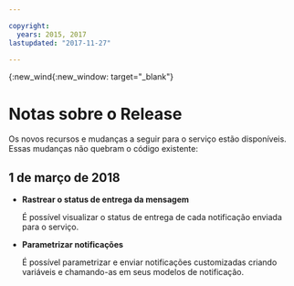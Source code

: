 ```yaml
---

copyright:
  years: 2015, 2017
lastupdated: "2017-11-27"

---
```


{:new_wind{:new_window: target="_blank"}

# Notas sobre o Release
Os novos recursos e mudanças a seguir para o serviço estão disponíveis. Essas mudanças não quebram o código existente:

## 1 de março de 2018

- **Rastrear o status de entrega da mensagem**

    É possível visualizar o status de entrega de cada notificação enviada para o serviço. 

- **Parametrizar notificações**

    É possível parametrizar e enviar notificações customizadas criando variáveis e chamando-as em seus modelos de notificação.
